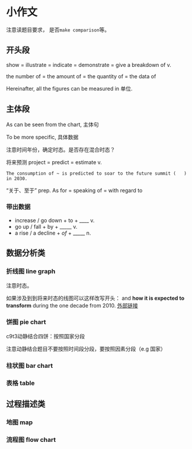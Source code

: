 # 小作文

注意读题目要求， 是否`make comparison`等。

## 开头段

show = illustrate = indicate = demonstrate = give a breakdown of   v. 

the number of = the amount of = the quantity of = the data of 

Hereinafter, all the figures can be measured in 单位.


## 主体段

As can be seen from the chart, 主体句

To be more specific, 具体数据

注意时间年份，确定时态。是否存在混合时态？

将来预测 project = predict = estimate v.

` The consumption of ~ is predicted to soar to the future summit (   ) in 2030. `

“关于、至于”  prep.  As for = speaking of = with regard to

### 带出数据


- increase / go down + to + ____   v. 
- go up / fall + by + _____  v. 
- a rise / a decline + _of_ + _____   n. 


## 数据分析类

### 折线图 line graph

注意时态。

如果涉及到到将来时态的线图可以这样改写开头： and **how it is expected to transform** during the one decade from 2010. [外部链接](https://mp.weixin.qq.com/s/wXHOzJy2Y-1jJmoDEpoJsw)

### 饼图 pie chart

c9t3动静结合四饼：按照国家分段

注意动静结合题目不要按照时间段分段，要按照因素分段（e.g 国家）

### 柱状图 bar chart

### 表格 table

## 过程描述类

### 地图 map

### 流程图 flow chart

